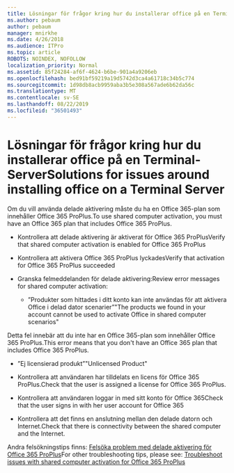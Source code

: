 ```yaml
---
title: Lösningar för frågor kring hur du installerar office på en Terminal-Server
ms.author: pebaum
author: pebaum
manager: mnirkhe
ms.date: 4/26/2018
ms.audience: ITPro
ms.topic: article
ROBOTS: NOINDEX, NOFOLLOW
localization_priority: Normal
ms.assetid: 85f24284-af6f-4624-b6be-901a4a9206eb
ms.openlocfilehash: bed91bf59219a19d5742d3ca4a61718c34b5c774
ms.sourcegitcommit: 1d98db8acb9959aba3b5e308a567ade6b62da56c
ms.translationtype: MT
ms.contentlocale: sv-SE
ms.lasthandoff: 08/22/2019
ms.locfileid: "36501493"
---
```

# <a name="solutions-for-issues-around-installing-office-on-a-terminal-server"></a><span data-ttu-id="32ebf-102">Lösningar för frågor kring hur du installerar office på en Terminal-Server</span><span class="sxs-lookup"><span data-stu-id="32ebf-102">Solutions for issues around installing office on a Terminal Server</span></span>

<span data-ttu-id="32ebf-103">Om du vill använda delade aktivering måste du ha en Office 365-plan som innehåller Office 365 ProPlus.</span><span class="sxs-lookup"><span data-stu-id="32ebf-103">To use shared computer activation, you must have an Office 365 plan that includes Office 365 ProPlus.</span></span>
  
- <span data-ttu-id="32ebf-104">Kontrollera att delade aktivering är aktiverat för Office 365 ProPlus</span><span class="sxs-lookup"><span data-stu-id="32ebf-104">Verify that shared computer activation is enabled for Office 365 ProPlus</span></span>
    
- <span data-ttu-id="32ebf-105">Kontrollera att aktivera Office 365 ProPlus lyckades</span><span class="sxs-lookup"><span data-stu-id="32ebf-105">Verify that activation for Office 365 ProPlus succeeded</span></span>
    
- <span data-ttu-id="32ebf-106">Granska felmeddelanden för delade aktivering:</span><span class="sxs-lookup"><span data-stu-id="32ebf-106">Review error messages for shared computer activation:</span></span>
    
  - <span data-ttu-id="32ebf-107">”Produkter som hittades i ditt konto kan inte användas för att aktivera Office i delad dator scenarier”</span><span class="sxs-lookup"><span data-stu-id="32ebf-107">"The products we found in your account cannot be used to activate Office in shared computer scenarios"</span></span>
  
<span data-ttu-id="32ebf-108">Detta fel innebär att du inte har en Office 365-plan som innehåller Office 365 ProPlus.</span><span class="sxs-lookup"><span data-stu-id="32ebf-108">This error means that you don't have an Office 365 plan that includes Office 365 ProPlus.</span></span>
    
  - <span data-ttu-id="32ebf-109">”Ej licensierad produkt”</span><span class="sxs-lookup"><span data-stu-id="32ebf-109">"Unlicensed Product"</span></span>
    
  - <span data-ttu-id="32ebf-110">Kontrollera att användaren har tilldelats en licens för Office 365 ProPlus.</span><span class="sxs-lookup"><span data-stu-id="32ebf-110">Check that the user is assigned a license for Office 365 ProPlus.</span></span>
    
  - <span data-ttu-id="32ebf-111">Kontrollera att användaren loggar in med sitt konto för Office 365</span><span class="sxs-lookup"><span data-stu-id="32ebf-111">Check that the user signs in with her user account for Office 365</span></span>
    
  - <span data-ttu-id="32ebf-112">Kontrollera att det finns en anslutning mellan den delade datorn och Internet.</span><span class="sxs-lookup"><span data-stu-id="32ebf-112">Check that there is connectivity between the shared computer and the Internet.</span></span>
    
<span data-ttu-id="32ebf-113">Andra felsökningstips finns: [Felsöka problem med delade aktivering för Office 365 ProPlus](https://docs.microsoft.com/DeployOffice/troubleshoot-issues-with-shared-computer-activation-for-office-365-proplus)</span><span class="sxs-lookup"><span data-stu-id="32ebf-113">For other troubleshooting tips, please see: [Troubleshoot issues with shared computer activation for Office 365 ProPlus](https://docs.microsoft.com/DeployOffice/troubleshoot-issues-with-shared-computer-activation-for-office-365-proplus)</span></span>
  

